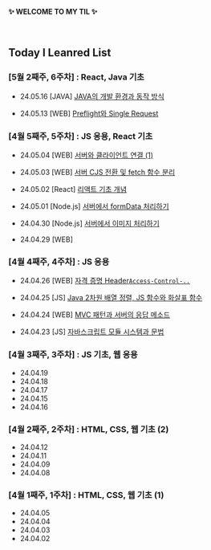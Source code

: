 **✨ WELCOME TO MY TIL ✨**

<br/>

## Today I Leanred List

### [5월 2째주, 6주차] : React, Java 기초

- 24.05.16 [JAVA] [JAVA의 개발 환경과 동작 방식](https://github.com/yoouung/TIL-KCS/blob/main/May/2024-05-16.md)

- 24.05.13 [WEB] [Preflight와 Single Request](https://github.com/yoouung/TIL-KCS/blob/main/May/2024-05-13.md)

### [4월 5째주, 5주차] : JS 응용, React 기초

- 24.05.04 [WEB] [서버와 클라이언트 연결 (1)](https://github.com/yoouung/TIL-KCS/blob/main/May/2024-05-04.md)

- 24.05.03 [WEB] [서버 CJS 전환 및 fetch 함수 분리](https://github.com/yoouung/TIL-KCS/blob/main/May/2024-05-03.md)

- 24.05.02 [React] [리액트 기초 개념](https://github.com/yoouung/TIL-KCS/blob/main/May/2024-05-02.md)

- 24.05.01 [Node.js] [서버에서 formData 처리하기](https://github.com/yoouung/TIL-KCS/blob/main/May/2024-05-01.md)

- 24.04.30 [Node.js] [서버에서 이미지 처리하기](https://github.com/yoouung/TIL-KCS/blob/main/April/2024-04-30.md)

- 24.04.29 [WEB]

### [4월 4째주, 4주차] : JS 응용

- 24.04.26 [WEB] [자격 증명 Header`Access-Control-..`](https://github.com/yoouung/TIL-KCS/blob/main/April/2024-04-26.md)

- 24.04.25 [JS] [Java 2차원 배열 정렬, JS 함수와 화살표 함수](https://github.com/yoouung/TIL-KCS/blob/main/April/2024-04-25.md)

- 24.04.24 [WEB] [MVC 패턴과 서버의 응답 메소드](https://github.com/yoouung/TIL-KCS/blob/main/April/2024-04-24.md)

- 24.04.23 [JS] [자바스크립트 모듈 시스템과 문법](https://github.com/yoouung/TIL-KCS/blob/main/April/2024-04-23.md)

### [4월 3째주, 3주차] : JS 기초, 웹 응용

- 24.04.19
- 24.04.18
- 24.04.17
- 24.04.15
- 24.04.16

### [4월 2째주, 2주차] : HTML, CSS, 웹 기초 (2)

- 24.04.12
- 24.04.11
- 24.04.09
- 24.04.08

### [4월 1째주, 1주차] : HTML, CSS, 웹 기초 (1)

- 24.04.05
- 24.04.04
- 24.04.03
- 24.04.02
